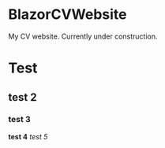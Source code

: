# BlazorCVWebsite
My CV website. Currently under construction.

# Test
## test 2
### test 3
**test 4**
*test 5*
